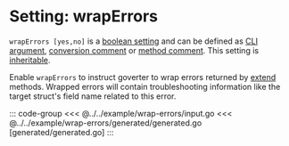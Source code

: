 # Setting: wrapErrors

`wrapErrors [yes,no]` is a
[boolean setting](./define-settings.md#boolean) and can be defined as
[CLI argument](./define-settings.md#cli),
[conversion comment](./define-settings.md#conversion) or
[method comment](./define-settings.md#method). This setting is
[inheritable](./define-settings.md#inheritance).

Enable `wrapErrors` to instruct goverter to wrap errors returned by
[extend](./extend.md) methods. Wrapped errors will contain troubleshooting
information like the target struct's field name related to this error.


::: code-group
<<< @../../example/wrap-errors/input.go
<<< @../../example/wrap-errors/generated/generated.go [generated/generated.go]
:::
